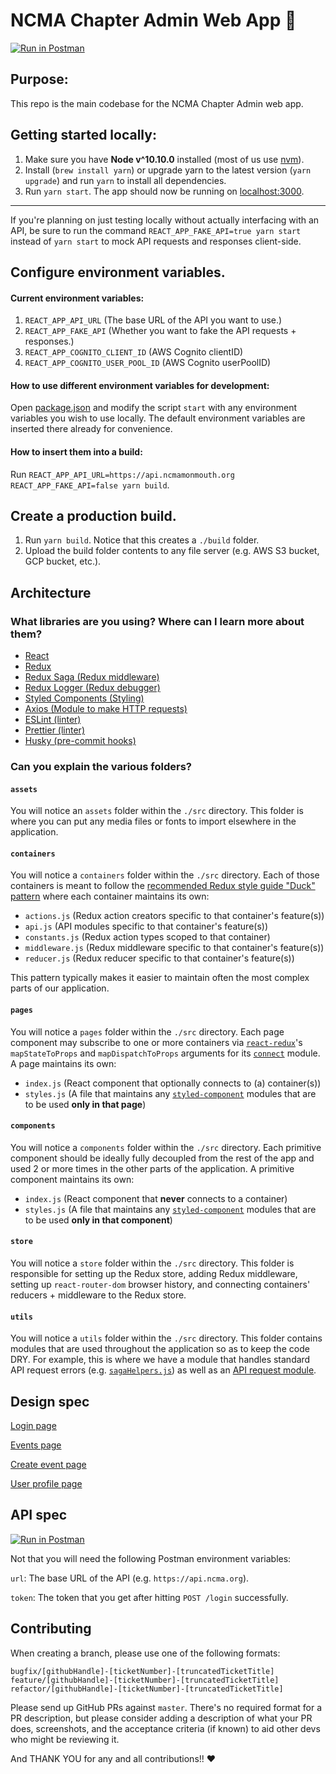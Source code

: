 # NCMA Chapter Admin Web App 🤩

[![Run in Postman](https://run.pstmn.io/button.svg)](https://app.getpostman.com/run-collection/eb051cdcdd11bfc7d16a)

## Purpose:

This repo is the main codebase for the NCMA Chapter Admin web app.

## Getting started locally:

1. Make sure you have **Node v^10.10.0** installed (most of us use [nvm](https://github.com/nvm-sh/nvm)).
1. Install (`brew install yarn`) or upgrade yarn to the latest version (`yarn upgrade`) and run `yarn` to install all dependencies.
1. Run `yarn start`. The app should now be running on [localhost:3000](http://localhost:3000).

<hr />

If you're planning on just testing locally without actually interfacing with an API, be sure to run the command `REACT_APP_FAKE_API=true yarn start` instead of `yarn start` to mock API requests and responses client-side.

## Configure environment variables.

#### Current environment variables:

1. `REACT_APP_API_URL` (The base URL of the API you want to use.)
1. `REACT_APP_FAKE_API` (Whether you want to fake the API requests + responses.)
1. `REACT_APP_COGNITO_CLIENT_ID` (AWS Cognito clientID)
1. `REACT_APP_COGNITO_USER_POOL_ID` (AWS Cognito userPoolID)

#### How to use different environment variables for development:

Open [package.json](./package.json) and modify the script `start` with any environment variables you wish to use locally. The default environment variables are inserted there already for convenience.

#### How to insert them into a build:

Run `REACT_APP_API_URL=https://api.ncmamonmouth.org REACT_APP_FAKE_API=false yarn build`.

## Create a production build.

1. Run `yarn build`. Notice that this creates a `./build` folder.
1. Upload the build folder contents to any file server (e.g. AWS S3 bucket, GCP bucket, etc.).

## Architecture

### What libraries are you using? Where can I learn more about them?

- [React](https://reactjs.org/)
- [Redux](https://redux.js.org/)
- [Redux Saga (Redux middleware)](https://redux-saga.js.org/)
- [Redux Logger (Redux debugger)](https://github.com/LogRocket/redux-logger)
- [Styled Components (Styling)](https://styled-components.com/)
- [Axios (Module to make HTTP requests)](https://github.com/axios/axios)
- [ESLint (linter)](https://eslint.org/)
- [Prettier (linter)](https://prettier.io/)
- [Husky (pre-commit hooks)](https://github.com/typicode/husky)

### Can you explain the various folders?

#### `assets`

You will notice an `assets` folder within the `./src` directory. This folder is where you can put any media files or fonts to import elsewhere in the application.

#### `containers`

You will notice a `containers` folder within the `./src` directory. Each of those containers is meant to follow the [recommended Redux style guide "Duck" pattern](https://redux.js.org/style-guide/style-guide#structure-files-as-feature-folders-or-ducks) where each container maintains its own:

- `actions.js` (Redux action creators specific to that container's feature(s))
- `api.js` (API modules specific to that container's feature(s))
- `constants.js` (Redux action types scoped to that container)
- `middleware.js` (Redux middleware specific to that container's feature(s))
- `reducer.js` (Redux reducer specific to that container's feature(s))

This pattern typically makes it easier to maintain often the most complex parts of our application.

#### `pages`

You will notice a `pages` folder within the `./src` directory. Each page component may subscribe to one or more containers via [`react-redux`](https://react-redux.js.org/)'s `mapStateToProps` and `mapDispatchToProps` arguments for its [`connect`](https://react-redux.js.org/api/connect) module. A page maintains its own:

- `index.js` (React component that optionally connects to (a) container(s))
- `styles.js` (A file that maintains any [`styled-component`](https://styled-components.com/) modules that are to be used **only in that page**)

#### `components`

You will notice a `components` folder within the `./src` directory. Each primitive component should be ideally fully decoupled from the rest of the app and used 2 or more times in the other parts of the application. A primitive component maintains its own:

- `index.js` (React component that **never** connects to a container)
- `styles.js` (A file that maintains any [`styled-component`](https://styled-components.com/) modules that are to be used **only in that component**)

#### `store`

You will notice a `store` folder within the `./src` directory. This folder is responsible for setting up the Redux store, adding Redux middleware, setting up `react-router-dom` browser history, and connecting containers' reducers + middleware to the Redux store.

#### `utils`

You will notice a `utils` folder within the `./src` directory. This folder contains modules that are used throughout the application so as to keep the code DRY. For example, this is where we have a module that handles standard API request errors (e.g. [`sagaHelpers.js`](./src/utils/sagaHelpers.js)) as well as an [API request module](./src/utils/request.js).

## Design spec

[Login page](https://projects.invisionapp.com/share/M3WQ9N5HPD5#/screens/412293631)

[Events page](https://projects.invisionapp.com/share/M3WQ9N5HPD5#/screens/412293632)

[Create event page](https://projects.invisionapp.com/share/M3WQ9N5HPD5#/screens/412293634)

[User profile page](https://projects.invisionapp.com/share/M3WQ9N5HPD5#/screens/412869741)

## API spec

[![Run in Postman](https://run.pstmn.io/button.svg)](https://app.getpostman.com/run-collection/eb051cdcdd11bfc7d16a)

Not that you will need the following Postman environment variables:

`url`: The base URL of the API (e.g. `https://api.ncma.org`).

`token`: The token that you get after hitting `POST /login` successfully.

## Contributing

When creating a branch, please use one of the following formats:

```
bugfix/[githubHandle]-[ticketNumber]-[truncatedTicketTitle]
feature/[githubHandle]-[ticketNumber]-[truncatedTicketTitle]
refactor/[githubHandle]-[ticketNumber]-[truncatedTicketTitle]
```

Please send up GitHub PRs against `master`. There's no required format for a PR description, but please consider adding a description of what your PR does, screenshots, and the acceptance criteria (if known) to aid other devs who might be reviewing it.

And THANK YOU for any and all contributions!! ❤️
